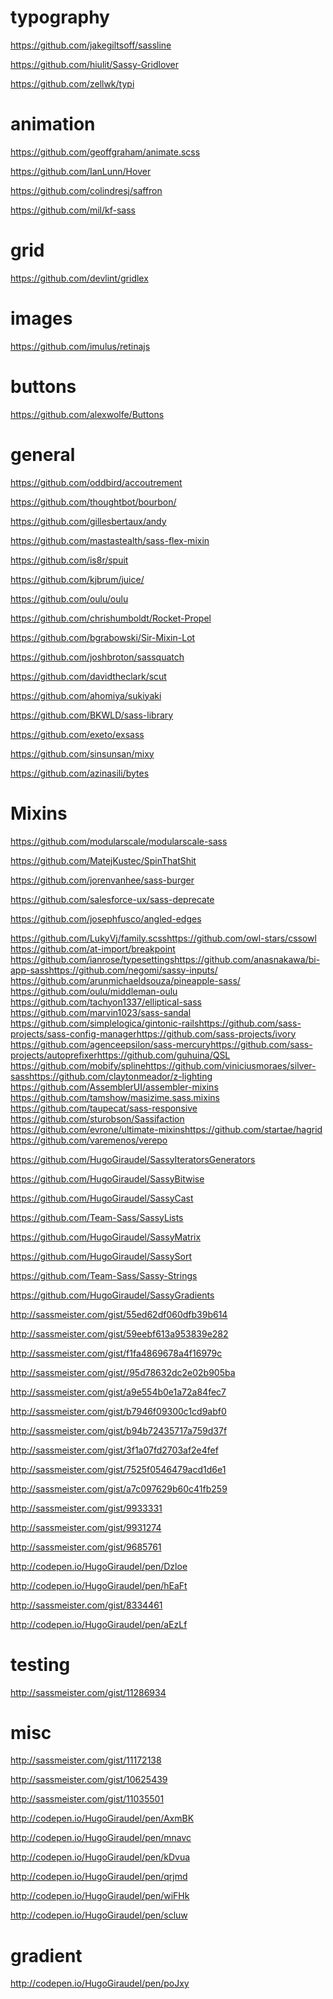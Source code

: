 # typography

https://github.com/jakegiltsoff/sassline

https://github.com/hiulit/Sassy-Gridlover

https://github.com/zellwk/typi

# animation

https://github.com/geoffgraham/animate.scss

https://github.com/IanLunn/Hover

https://github.com/colindresj/saffron

https://github.com/mil/kf-sass

# grid

https://github.com/devlint/gridlex

# images

https://github.com/imulus/retinajs

# buttons

https://github.com/alexwolfe/Buttons

# general

https://github.com/oddbird/accoutrement

https://github.com/thoughtbot/bourbon/

https://github.com/gillesbertaux/andy

https://github.com/mastastealth/sass-flex-mixin

https://github.com/is8r/spuit

https://github.com/kjbrum/juice/

https://github.com/oulu/oulu

https://github.com/chrishumboldt/Rocket-Propel

https://github.com/bgrabowski/Sir-Mixin-Lot

https://github.com/joshbroton/sassquatch

https://github.com/davidtheclark/scut

https://github.com/ahomiya/sukiyaki

https://github.com/BKWLD/sass-library

https://github.com/exeto/exsass

https://github.com/sinsunsan/mixy

https://github.com/azinasili/bytes

# Mixins

https://github.com/modularscale/modularscale-sass

https://github.com/MatejKustec/SpinThatShit

https://github.com/jorenvanhee/sass-burger

https://github.com/salesforce-ux/sass-deprecate

https://github.com/josephfusco/angled-edges

https://github.com/LukyVj/family.scss
​
https://github.com/owl-stars/cssowl
​
https://github.com/at-import/breakpoint
​​
https://github.com/ianrose/typesettings
​
https://github.com/anasnakawa/bi-app-sass
​
https://github.com/negomi/sassy-inputs/
​​
https://github.com/arunmichaeldsouza/pineapple-sass/
​
https://github.com/oulu/middleman-oulu
​
https://github.com/tachyon1337/elliptical-sass
​​​
https://github.com/marvin1023/sass-sandal
​​
https://github.com/simplelogica/gintonic-rails
​
https://github.com/sass-projects/sass-config-manager
​
https://github.com/sass-projects/ivory
​​
https://github.com/agenceepsilon/sass-mercury
​
https://github.com/sass-projects/autoprefixer
​
https://github.com/guhuina/QSL
​
https://github.com/mobify/spline
​
https://github.com/viniciusmoraes/silver-sass
​
https://github.com/claytonmeador/z-lighting
​
https://github.com/AssemblerUI/assembler-mixins
​
https://github.com/tamshow/masizime.sass.mixins
​​​​
https://github.com/taupecat/sass-responsive
​
https://github.com/sturobson/Sassifaction
​
https://github.com/evrone/ultimate-mixins
​
https://github.com/startae/hagrid
​
https://github.com/varemenos/verepo

https://github.com/HugoGiraudel/SassyIteratorsGenerators

https://github.com/HugoGiraudel/SassyBitwise

https://github.com/HugoGiraudel/SassyCast

https://github.com/Team-Sass/SassyLists

https://github.com/HugoGiraudel/SassyMatrix

https://github.com/HugoGiraudel/SassySort

https://github.com/Team-Sass/Sassy-Strings

https://github.com/HugoGiraudel/SassyGradients

http://sassmeister.com/gist/55ed62df060dfb39b614

http://sassmeister.com/gist/59eebf613a953839e282

http://sassmeister.com/gist/f1fa4869678a4f16979c

http://sassmeister.com/gist//95d78632dc2e02b905ba

http://sassmeister.com/gist/a9e554b0e1a72a84fec7

http://sassmeister.com/gist/b7946f09300c1cd9abf0

http://sassmeister.com/gist/b94b72435717a759d37f

http://sassmeister.com/gist/3f1a07fd2703af2e4fef

http://sassmeister.com/gist/7525f0546479acd1d6e1

http://sassmeister.com/gist/a7c097629b60c41fb259

http://sassmeister.com/gist/9933331

http://sassmeister.com/gist/9931274

http://sassmeister.com/gist/9685761

http://codepen.io/HugoGiraudel/pen/Dzloe

http://codepen.io/HugoGiraudel/pen/hEaFt

http://sassmeister.com/gist/8334461

http://codepen.io/HugoGiraudel/pen/aEzLf

# testing

http://sassmeister.com/gist/11286934

# misc

http://sassmeister.com/gist/11172138

http://sassmeister.com/gist/10625439

http://sassmeister.com/gist/11035501

http://codepen.io/HugoGiraudel/pen/AxmBK

http://codepen.io/HugoGiraudel/pen/mnavc

http://codepen.io/HugoGiraudel/pen/kDvua

http://codepen.io/HugoGiraudel/pen/qrjmd

http://codepen.io/HugoGiraudel/pen/wiFHk

http://codepen.io/HugoGiraudel/pen/scluw

# gradient

http://codepen.io/HugoGiraudel/pen/poJxy
